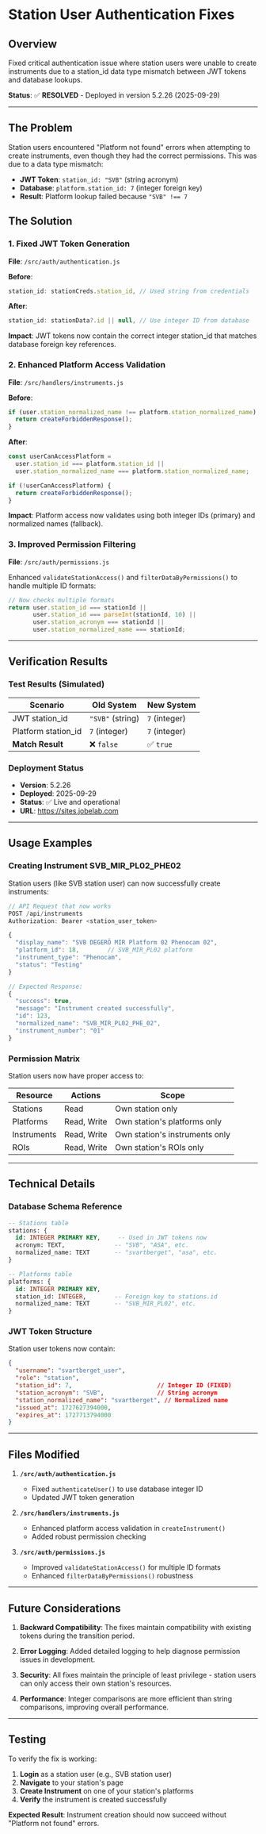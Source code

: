 # Station User Authentication Fixes

## Overview

Fixed critical authentication issue where station users were unable to create instruments due to a station_id data type mismatch between JWT tokens and database lookups.

**Status**: ✅ **RESOLVED** - Deployed in version 5.2.26 (2025-09-29)

---

## The Problem

Station users encountered "Platform not found" errors when attempting to create instruments, even though they had the correct permissions. This was due to a data type mismatch:

- **JWT Token**: `station_id: "SVB"` (string acronym)
- **Database**: `platform.station_id: 7` (integer foreign key)
- **Result**: Platform lookup failed because `"SVB" !== 7`

## The Solution

### 1. Fixed JWT Token Generation

**File**: `/src/auth/authentication.js`

**Before**:
```javascript
station_id: stationCreds.station_id, // Used string from credentials
```

**After**:
```javascript
station_id: stationData?.id || null, // Use integer ID from database
```

**Impact**: JWT tokens now contain the correct integer station_id that matches database foreign key references.

### 2. Enhanced Platform Access Validation

**File**: `/src/handlers/instruments.js`

**Before**:
```javascript
if (user.station_normalized_name !== platform.station_normalized_name) {
  return createForbiddenResponse();
}
```

**After**:
```javascript
const userCanAccessPlatform =
  user.station_id === platform.station_id ||
  user.station_normalized_name === platform.station_normalized_name;

if (!userCanAccessPlatform) {
  return createForbiddenResponse();
}
```

**Impact**: Platform access now validates using both integer IDs (primary) and normalized names (fallback).

### 3. Improved Permission Filtering

**File**: `/src/auth/permissions.js`

Enhanced `validateStationAccess()` and `filterDataByPermissions()` to handle multiple ID formats:

```javascript
// Now checks multiple formats
return user.station_id === stationId ||
       user.station_id === parseInt(stationId, 10) ||
       user.station_acronym === stationId ||
       user.station_normalized_name === stationId;
```

---

## Verification Results

### Test Results (Simulated)

| Scenario | Old System | New System |
|----------|------------|------------|
| JWT station_id | `"SVB"` (string) | `7` (integer) |
| Platform station_id | `7` (integer) | `7` (integer) |
| **Match Result** | ❌ `false` | ✅ `true` |

### Deployment Status

- **Version**: 5.2.26
- **Deployed**: 2025-09-29
- **Status**: ✅ Live and operational
- **URL**: https://sites.jobelab.com

---

## Usage Examples

### Creating Instrument SVB_MIR_PL02_PHE02

Station users (like SVB station user) can now successfully create instruments:

```javascript
// API Request that now works
POST /api/instruments
Authorization: Bearer <station_user_token>

{
  "display_name": "SVB DEGERÖ MIR Platform 02 Phenocam 02",
  "platform_id": 18,        // SVB_MIR_PL02 platform
  "instrument_type": "Phenocam",
  "status": "Testing"
}

// Expected Response:
{
  "success": true,
  "message": "Instrument created successfully",
  "id": 123,
  "normalized_name": "SVB_MIR_PL02_PHE_02",
  "instrument_number": "01"
}
```

### Permission Matrix

Station users now have proper access to:

| Resource | Actions | Scope |
|----------|---------|-------|
| Stations | Read | Own station only |
| Platforms | Read, Write | Own station's platforms only |
| Instruments | Read, Write | Own station's instruments only |
| ROIs | Read, Write | Own station's ROIs only |

---

## Technical Details

### Database Schema Reference

```sql
-- Stations table
stations: {
  id: INTEGER PRIMARY KEY,     -- Used in JWT tokens now
  acronym: TEXT,              -- "SVB", "ASA", etc.
  normalized_name: TEXT       -- "svartberget", "asa", etc.
}

-- Platforms table
platforms: {
  id: INTEGER PRIMARY KEY,
  station_id: INTEGER,        -- Foreign key to stations.id
  normalized_name: TEXT       -- "SVB_MIR_PL02", etc.
}
```

### JWT Token Structure

Station user tokens now contain:

```json
{
  "username": "svartberget_user",
  "role": "station",
  "station_id": 7,                        // Integer ID (FIXED)
  "station_acronym": "SVB",               // String acronym
  "station_normalized_name": "svartberget", // Normalized name
  "issued_at": 1727627394000,
  "expires_at": 1727713794000
}
```

---

## Files Modified

1. **`/src/auth/authentication.js`**
   - Fixed `authenticateUser()` to use database integer ID
   - Updated JWT token generation

2. **`/src/handlers/instruments.js`**
   - Enhanced platform access validation in `createInstrument()`
   - Added robust permission checking

3. **`/src/auth/permissions.js`**
   - Improved `validateStationAccess()` for multiple ID formats
   - Enhanced `filterDataByPermissions()` robustness

---

## Future Considerations

1. **Backward Compatibility**: The fixes maintain compatibility with existing tokens during the transition period.

2. **Error Logging**: Added detailed logging to help diagnose permission issues in development.

3. **Security**: All fixes maintain the principle of least privilege - station users can only access their own station's resources.

4. **Performance**: Integer comparisons are more efficient than string comparisons, improving overall performance.

---

## Testing

To verify the fix is working:

1. **Login** as a station user (e.g., SVB station user)
2. **Navigate** to your station's page
3. **Create Instrument** on one of your station's platforms
4. **Verify** the instrument is created successfully

**Expected Result**: Instrument creation should now succeed without "Platform not found" errors.